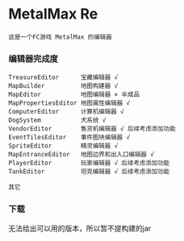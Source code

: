 # MetalMax Re

    这是一个FC游戏 MetalMax 的编辑器

### 编辑器完成度

    TreasureEditor      宝藏编辑器 √
    MapBuilder          地图构建器 √
    MapEditor           地图编辑器 × 半成品
    MapPropertiesEditor 地图属性编辑器 √
    ComputerEditor      计算机编辑器 √
    DogSystem           犬系统 √
    VendorEditor        售货机编辑器 √ 后续考虑添加功能
    EventTilesEditor    事件图块编辑器 √
    SpriteEditor        精灵编辑器 √
    MapEntranceEditor   地图边界和出入口编辑器 √
    PlayerEditor        玩家编辑器 √ 后续考虑添加功能
    TankEditor          坦克编辑器 √ 后续考虑添加功能

    其它

### 下载

无法给出可以用的版本，所以暂不提构建的jar